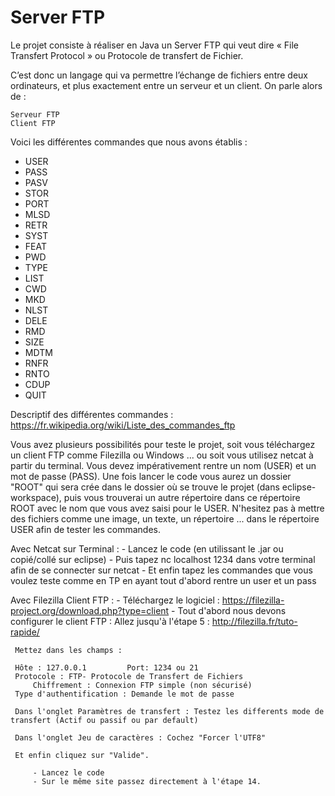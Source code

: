 # Server FTP

Le projet consiste à réaliser en Java un Server FTP qui veut dire « File Transfert Protocol » ou Protocole de transfert de Fichier.

C’est donc un langage qui va permettre l’échange de fichiers entre deux ordinateurs, et plus exactement entre un serveur et un client.
On parle alors de :

    Serveur FTP
    Client FTP

Voici les différentes commandes que nous avons établis : 
- USER
- PASS
- PASV
- STOR 
- PORT 
- MLSD
- RETR
- SYST
- FEAT
- PWD
- TYPE
- LIST
- CWD
- MKD
- NLST
- DELE
- RMD
- SIZE
- MDTM
- RNFR
- RNTO
- CDUP
- QUIT

Descriptif des différentes commandes : https://fr.wikipedia.org/wiki/Liste_des_commandes_ftp

Vous avez plusieurs possibilités pour teste le projet, soit vous téléchargez un client FTP comme Filezilla ou Windows ... ou soit vous utilisez netcat à partir du terminal. Vous devez impérativement rentre un nom (USER) et un mot de passe (PASS). Une fois lancer le code vous aurez un dossier "ROOT" qui sera crée dans le dossier où se trouve le projet (dans eclipse-workspace), puis vous trouverai un autre répertoire dans ce répertoire ROOT avec le nom que vous avez saisi pour le USER. N'hesitez pas à mettre des fichiers comme une image, un texte, un répertoire ... dans le répertoire USER afin de tester les commandes.

Avec Netcat sur Terminal : 
	- Lancez le code (en utilissant le .jar ou copié/collé sur eclipse) 
	- Puis tapez nc localhost 1234 dans votre terminal afin de se connecter sur netcat
        - Et enfin tapez les commandes que vous voulez teste comme en TP en ayant tout d'abord rentre un user et un pass  


Avec Filezilla Client FTP : 
	- Téléchargez le logiciel : https://filezilla-project.org/download.php?type=client
	- Tout d'abord nous devons configurer le client FTP : 
	  Allez jusqu'à l'étape 5 : http://filezilla.fr/tuto-rapide/
	
	 Mettez dans les champs : 

	 Hôte : 127.0.0.1         Port: 1234 ou 21
	 Protocole : FTP- Protocole de Transfert de Fichiers
         Chiffrement : Connexion FTP simple (non sécurisé)
	 Type d'authentification : Demande le mot de passe 

	 Dans l'onglet Paramètres de transfert : Testez les differents mode de transfert (Actif ou passif ou par default)

	 Dans l'onglet Jeu de caractères : Cochez "Forcer l'UTF8"

	 Et enfin cliquez sur "Valide".

         - Lancez le code
         - Sur le même site passez directement à l'étape 14.
